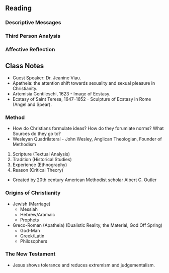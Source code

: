 ## Reading
### Descriptive Messages
### Third Person Analysis
### Affective Reflection

## Class Notes
- Guest Speaker: Dr. Jeanine Viau.
- Apatheia: the attention shift towards sexuality and sexual pleasure in Christianity.
- Artemisia Gentileschi, 1623 - Image of Ecstasy. 
- Ecstasy of Saint Teresa, 1647–1652 - Sculpture of Ecstasy in Rome (Angel and Spear).
### Method
- How do Christians formulate ideas? How do they forumlate norms? What Sources do they go to?
- Wesleyan Quadrilateral - John Wesley, Anglican Theologian, Founder of Methodism 
1. Scripture (Textual Analysis)
2. Tradition (Historical Studies)
3. Experience (Ethnography)
4. Reason (Critical Theory)
- Created by 20th century American Methodist scholar Albert C. Outler
### Origins of Christianity
- Jewish (Marriage)
	- Messiah
	- Hebrew/Aramaic
	- Prophets
- Greco-Roman (Apatheia) (Dualistic Reality, the Material, God Off Spring)
	- God-Man
	- Greek/Latin
	- Philosophers
### The New Testament
- Jesus shows tolerance and reduces extremism and judgementalism.